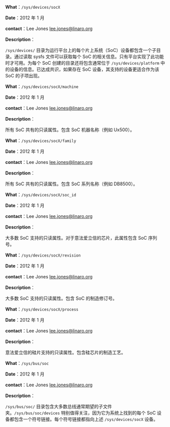 **What**：`/sys/devices/socX`

**Date**：2012 年 1 月

**contact**：Lee Jones <lee.jones@linaro.org>

**Description**：

`/sys/devices/` 目录为运行平台上的每个片上系统（SoC）设备都包含一个子目录。通过读取 sysfs 文件可以获取每个 SoC 的相关信息。只有平台实现了此功能时才可用。为每个 SoC 创建的目录还将包含通常位于 `/sys/devices/platform` 中的设备的信息。已达成共识，如果存在 SoC 设备，其支持的设备更适合作为该 SoC 的子项出现。

**What**：`/sys/devices/socX/machine`

**Date**：2012 年 1 月

**contact**：Lee Jones <lee.jones@linaro.org>

**Description**：

所有 SoC 共有的只读属性。包含 SoC 机器名称（例如 Ux500）。

**What**：`/sys/devices/socX/family`

**Date**：2012 年 1 月

**contact**：Lee Jones <lee.jones@linaro.org>

**Description**：

所有 SoC 共有的只读属性。包含 SoC 系列名称（例如 DB8500）。

**What**：`/sys/devices/socX/soc_id`

**Date**：2012 年 1 月

**contact**：Lee Jones <lee.jones@linaro.org>

**Description**：

大多数 SoC 支持的只读属性。对于意法爱立信的芯片，此属性包含 SoC 序列号。

**What**：`/sys/devices/socX/revision`

**Date**：2012 年 1 月

**contact**：Lee Jones <lee.jones@linaro.org>

**Description**：

大多数 SoC 支持的只读属性。包含 SoC 的制造修订号。

**What**：`/sys/devices/socX/process`

**Date**：2012 年 1 月

**contact**：Lee Jones <lee.jones@linaro.org>

**Description**：

意法爱立信的硅片支持的只读属性。包含硅芯片的制造工艺。

**What**：`/sys/bus/soc`

**Date**：2012 年 1 月

**contact**：Lee Jones <lee.jones@linaro.org>

**Description**：

`/sys/bus/soc/` 目录包含大多数总线通常期望的子文件夹。`/sys/bus/soc/devices` 特别值得关注，因为它为系统上找到的每个 SoC 设备都包含一个符号链接。每个符号链接都指向上述 `/sys/devices/socX` 设备。